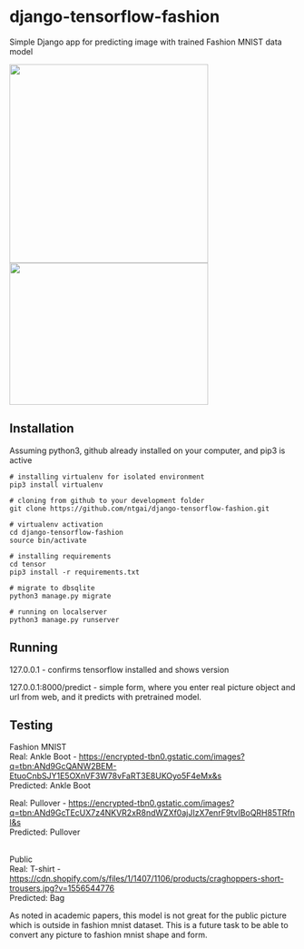 # django-tensorflow-fashion

Simple Django app for predicting image with trained Fashion MNIST data model

<div>
<img height="350" width="350" src="https://s3.amazonaws.com/clarityfm-production/attachments/6605/default/django.png?1442839704"/>
<img height="250" width="350" src="https://blog.keras.io/img/keras-tensorflow-logo.jpg"/></div>

## Installation
Assuming python3, github already installed on your computer, and pip3 is active

```
# installing virtualenv for isolated environment
pip3 install virtualenv

# cloning from github to your development folder
git clone https://github.com/ntgai/django-tensorflow-fashion.git

# virtualenv activation
cd django-tensorflow-fashion
source bin/activate

# installing requirements
cd tensor
pip3 install -r requirements.txt

# migrate to dbsqlite
python3 manage.py migrate

# running on localserver
python3 manage.py runserver
```

## Running
127.0.0.1 - confirms tensorflow installed and shows version

127.0.0.1:8000/predict - simple form, where you enter real picture object and url from web, and it predicts with pretrained model. 

## Testing

Fashion MNIST
 <br>Real: Ankle Boot - https://encrypted-tbn0.gstatic.com/images?q=tbn:ANd9GcQANW2BEM-EtuoCnbSJY1E5OXnVF3W78vFaRT3E8UKOyo5F4eMx&s
 <br>Predicted: Ankle Boot
 
 Real: Pullover - https://encrypted-tbn0.gstatic.com/images?q=tbn:ANd9GcTEcUX7z4NKVR2xR8ndWZXf0ajJIzX7enrF9tvIBoQRH85TRfnl&s
 <br>Predicted: Pullover

<br>Public
 <br>Real: T-shirt - https://cdn.shopify.com/s/files/1/1407/1106/products/craghoppers-short-trousers.jpg?v=1556544776
 <br>Predicted: Bag

As noted in academic papers, this model is not great for the public picture which is outside in fashion mnist dataset. This is a future task to be able to convert any picture to fashion mnist shape and form.
